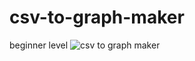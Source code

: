 # csv-to-graph-maker
beginner level
![csv to graph maker](https://github.com/zahoornoman0/csv-to-graph-maker/assets/43240358/49f6ae04-cd83-4a75-a54b-a4395c52ad99)

